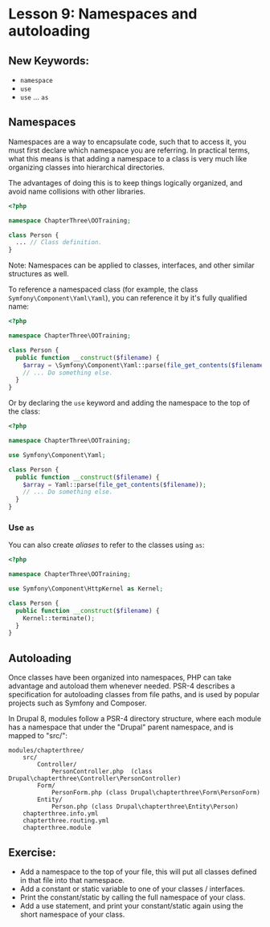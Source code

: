 # Lesson 9: Namespaces and autoloading

## New Keywords:
 - `namespace`
 - `use`
 - `use` ... `as`

## Namespaces

Namespaces are a way to encapsulate code, such that to access it, you must first declare which namespace you are
referring. In practical terms, what this means is that adding a namespace to a class is very much like organizing
classes into hierarchical directories.

The advantages of doing this is to keep things logically organized, and avoid name collisions with other libraries.


```php
<?php

namespace ChapterThree\OOTraining;

class Person {
  ... // Class definition.
}
```

Note: Namespaces can be applied to classes, interfaces, and other similar structures as well.

To reference a namespaced class (for example, the class `Symfony\Component\Yaml\Yaml`), you can
reference it by it's fully qualified name:

```php
<?php

namespace ChapterThree\OOTraining;

class Person {
  public function __construct($filename) {
    $array = \Symfony\Component\Yaml::parse(file_get_contents($filename));
    // ... Do something else.
  }
}
```

Or by declaring the `use` keyword and adding the namespace to the top of the class:

```php
<?php

namespace ChapterThree\OOTraining;

use Symfony\Component\Yaml;

class Person {
  public function __construct($filename) {
    $array = Yaml::parse(file_get_contents($filename));
    // ... Do something else.
  }
}
```
### Use `as`

You can also create *aliases* to refer to the classes using `as`:

```php
<?php

namespace ChapterThree\OOTraining;

use Symfony\Component\HttpKernel as Kernel;

class Person {
  public function __construct($filename) {
    Kernel::terminate();
  }
}
```

## Autoloading

Once classes have been organized into namespaces, PHP can take advantage and autoload them whenever needed.
PSR-4 describes a specification for autoloading classes from file paths, and is used by popular projects such as
Symfony and Composer.

In Drupal 8, modules follow a PSR-4 directory structure, where each module has a namespace that under the
"Drupal" parent namespace, and is mapped to "src/":

```
modules/chapterthree/
    src/
        Controller/
            PersonController.php  (class Drupal\chapterthree\Controller\PersonController)
        Form/
            PersonForm.php (class Drupal\chapterthree\Form\PersonForm)
        Entity/
            Person.php (class Drupal\chapterthree\Entity\Person)
    chapterthree.info.yml
    chapterthree.routing.yml
    chapterthree.module
```

## Exercise:

- Add a namespace to the top of your file, this will put all classes defined in that file into that namespace.
- Add a constant or static variable to one of your classes / interfaces.
- Print the constant/static by calling the full namespace of your class.
- Add a use statement, and print your constant/static again using the short namespace of your class.
